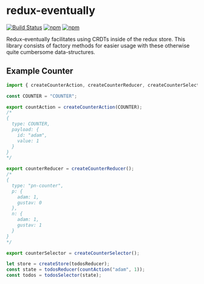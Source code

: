 # redux-eventually

[![Build Status](https://semaphoreci.com/api/v1/annevo/redux-eventually/branches/master/badge.svg)](https://semaphoreci.com/annevo/redux-eventually)
[![npm](https://img.shields.io/npm/v/redux-eventually.svg)](https://www.npmjs.com/package/redux-eventually)
[![npm](https://img.shields.io/npm/dm/redux-eventually.svg)](https://www.npmjs.com/package/redux-eventually)

Redux-eventually facilitates using CRDTs inside of the redux store. This library consists of factory
methods for easier usage with these otherwise quite cumbersome data-structures.

## Example Counter

```javascript
import { createCounterAction, createCounterReducer, createCounterSelector } from "redux-eventually";

const COUNTER = "COUNTER";

export countAction = createCounterAction(COUNTER);
/*
{
  type: COUNTER,
  payload: {
    id: "adam",
    value: 1
  }
}
*/

export counterReducer = createCounterReducer();
/*
{
  type: "pn-counter",
  p: {
    adam: 1,
    gustav: 0
  },
  n: {
    adam: 1,
    gustav: 1
  }
}
*/

export counterSelector = createCounterSelector();

let store = createStore(todosReducer);
const state = todosReducer(countAction("adam", 1));
const todos = todosSelector(state);
```
